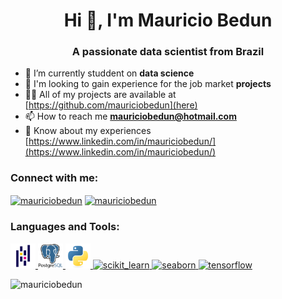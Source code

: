 <h1 align="center">Hi 👋, I'm Mauricio Bedun</h1>
<h3 align="center">A passionate data scientist from Brazil</h3>

- 🔭 I’m currently studdent on **data science**
- 👯 I'm looking to gain experience for the job market **projects**
- 👨‍💻 All of my projects are available at [https://github.com/mauriciobedun](here)
- 📫 How to reach me **mauriciobedun@hotmail.com**
- 📄 Know about my experiences [https://www.linkedin.com/in/mauriciobedun/](https://www.linkedin.com/in/mauriciobedun/)

<h3 align="left">Connect with me:</h3>
<p align="left">
<a href="https://linkedin.com/in/mauriciobedun" target="blank"><img align="center" src="https://raw.githubusercontent.com/rahuldkjain/github-profile-readme-generator/master/src/images/icons/Social/linked-in-alt.svg" alt="mauriciobedun" height="30" width="40" /></a>
<a href="https://kaggle.com/mauriciobedun" target="blank"><img align="center" src="https://raw.githubusercontent.com/rahuldkjain/github-profile-readme-generator/master/src/images/icons/Social/kaggle.svg" alt="mauriciobedun" height="30" width="40" /></a>
</p>

<h3 align="left">Languages and Tools:</h3>
<p align="left"> <a href="https://pandas.pydata.org/" target="_blank" rel="noreferrer"> <img src="https://raw.githubusercontent.com/devicons/devicon/2ae2a900d2f041da66e950e4d48052658d850630/icons/pandas/pandas-original.svg" alt="pandas" width="40" height="40"/> </a> <a href="https://www.postgresql.org" target="_blank" rel="noreferrer"> <img src="https://raw.githubusercontent.com/devicons/devicon/master/icons/postgresql/postgresql-original-wordmark.svg" alt="postgresql" width="40" height="40"/> </a> <a href="https://www.python.org" target="_blank" rel="noreferrer"> <img src="https://raw.githubusercontent.com/devicons/devicon/master/icons/python/python-original.svg" alt="python" width="40" height="40"/> </a> <a href="https://scikit-learn.org/" target="_blank" rel="noreferrer"> <img src="https://upload.wikimedia.org/wikipedia/commons/0/05/Scikit_learn_logo_small.svg" alt="scikit_learn" width="40" height="40"/> </a> <a href="https://seaborn.pydata.org/" target="_blank" rel="noreferrer"> <img src="https://seaborn.pydata.org/_images/logo-mark-lightbg.svg" alt="seaborn" width="40" height="40"/> </a> <a href="https://www.tensorflow.org" target="_blank" rel="noreferrer"> <img src="https://www.vectorlogo.zone/logos/tensorflow/tensorflow-icon.svg" alt="tensorflow" width="40" height="40"/> </a> </p>

<p><img align="left" src="https://github-readme-stats.vercel.app/api/top-langs?username=mauriciobedun&show_icons=true&locale=en&layout=compact" alt="mauriciobedun" /></p>
<!--
**mauriciobedun/mauriciobedun** is a ✨ _special_ ✨ repository because its `README.md` (this file) appears on your GitHub profile.

Here are some ideas to get you started:

- 🔭 I’m currently working on ...
- 🌱 I’m currently learning ...
- 👯 I’m looking to collaborate on ...
- 🤔 I’m looking for help with ...
- 💬 Ask me about ...
- 📫 How to reach me: ...
- 😄 Pronouns: ...
- ⚡ Fun fact: ...
<p>&nbsp;<img align="center" src="https://github-readme-stats.vercel.app/api?username=mauriciobedun&show_icons=true&locale=en" alt="mauriciobedun" /></p>

<p><img align="center" src="https://github-readme-streak-stats.herokuapp.com/?user=mauriciobedun&" alt="mauriciobedun" /></p>
-->
